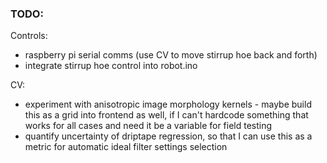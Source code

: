 ### TODO:

Controls:
- raspberry pi serial comms (use CV to move stirrup hoe back and forth)
- integrate stirrup hoe control into robot.ino

CV:
- experiment with anisotropic image morphology kernels - maybe build this as a grid into frontend as well, if I can't hardcode something that works for all cases and need it be a variable for field testing
- quantify uncertainty of driptape regression, so that I can use this as a metric for automatic ideal filter settings selection